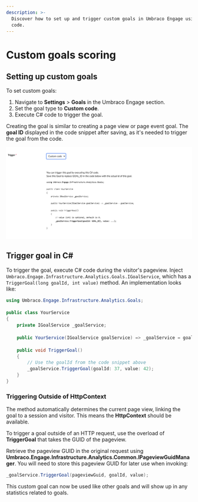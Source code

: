 ```yaml
---
description: >-
  Discover how to set up and trigger custom goals in Umbraco Engage using C#
  code.
---
```


# Custom goals scoring

## Setting up custom goals

To set custom goals:

1. Navigate to **Settings** > **Goals** in the Umbraco Engage section.
2. Set the goal type to **Custom code**.
3. Execute C# code to trigger the goal.

Creating the goal is similar to creating a page view or page event goal. The **goal ID** displayed in the code snippet after saving, as it's needed to trigger the goal from the code.

![Goal id](../../.gitbook/assets/Settings-Goals-customcode-v16.png)

## Trigger goal in C\#

To trigger the goal, execute C# code during the visitor's pageview. Inject `Umbraco.Engage.Infrastructure.Analytics.Goals.IGoalService`, which has a `TriggerGoal(long goalId, int value)` method. An implementation looks like:

```cs
using Umbraco.Engage.Infrastructure.Analytics.Goals;

public class YourService
{
    private IGoalService _goalService;

    public YourService(IGoalService goalService) => _goalService = goalService;

    public void TriggerGoal()
    {
        // Use the goalId from the code snippet above
        _goalService.TriggerGoal(goalId: 37, value: 42);
    }
}
```

### Triggering Outside of HttpContext

The method automatically determines the current page view, linking the goal to a session and visitor. This means the **HttpContext** should be available.

To trigger a goal outside of an HTTP request, use the overload of **TriggerGoal** that takes the GUID of the pageview.

Retrieve the pageview GUID in the original request using **Umbraco.Engage.Infrastructure.Analytics.Common.IPageviewGuidManager**. You will need to store this pageview GUID for later use when invoking:

```cs
_goalService.TriggerGoal(pageviewGuid, goalId, value);
```

This custom goal can now be used like other goals and will show up in any statistics related to goals.
